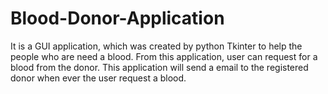 # Blood-Donor-Application
It is a GUI application, which was created by python Tkinter to help the people who are need a blood. From this application, user can request for a blood from the donor. This application will send a email to the registered donor when ever the user request a blood.
